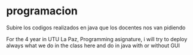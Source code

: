 # programacion
Subire los codigos realizados en java que los docentes nos van pidiendo


For the 4 year in UTU La Paz, Programming asignature,  i will try to deploy always what we do in the class here and do in java with or without GUI
